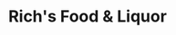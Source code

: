 ---
title: "Rich's Food & Liquor"
url: /harwood-heights/richs-food-and-liquor/
shop: supermarket
---